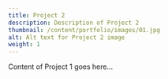 ```yaml
---
title: Project 2
description: Description of Project 2
thumbnail: /content/portfolio/images/01.jpg
alt: Alt text for Project 2 image
weight: 1
---
```


Content of Project 1 goes here...